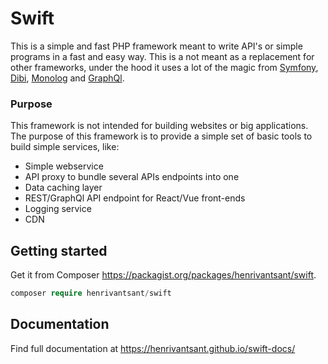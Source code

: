 # Swift

This is a simple and fast PHP framework meant to write API's or simple programs in a fast and easy way. This is a not meant as a replacement for other frameworks,
under the hood it uses a lot of the magic from [Symfony](https://symfony.com/), [Dibi](https://github.com/dg/dibi), [Monolog](https://github.com/Seldaek/monolog) and [GraphQl](https://github.com/webonyx/graphql-php/).

### Purpose
This framework is not intended for building websites or big applications. The purpose of this framework is to provide a simple set of basic tools to build simple services, like:
- Simple webservice
- API proxy to bundle several APIs endpoints into one
- Data caching layer
- REST/GraphQl API endpoint for React/Vue front-ends
- Logging service
- CDN

## Getting started
Get it from Composer https://packagist.org/packages/henrivantsant/swift.
```php
composer require henrivantsant/swift
```

## Documentation
Find full documentation at https://henrivantsant.github.io/swift-docs/
